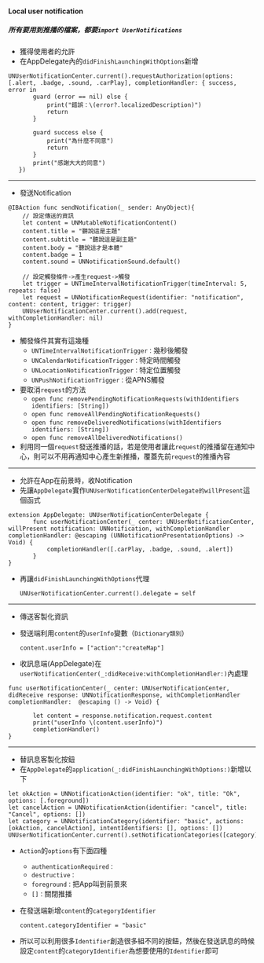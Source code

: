 #### Local user notification
##### 所有要用到推播的檔案，都要`import UserNotifications`
* 獲得使用者的允許
 * 在AppDelegate內的`didFinishLaunchingWithOptions`新增
 ```
 UNUserNotificationCenter.current().requestAuthorization(options: [.alert, .badge, .sound, .carPlay], completionHandler: { success, error in
        guard (error == nil) else {
            print("錯誤：\(error?.localizedDescription)")
            return 
        }
            
        guard success else {
            print("為什麼不同意")
            return
        }
        print("感謝大大的同意")
    })
 ```
--------------
* 發送Notification
    
 ```
 @IBAction func sendNotification(_ sender: AnyObject){
     // 設定傳送的資訊
     let content = UNMutableNotificationContent()
     content.title = "聽說這是主題"
     content.subtitle = "聽說這是副主題"
     content.body = "聽說這才是本體"
     content.badge = 1
     content.sound = UNNotificationSound.default()
     
     // 設定觸發條件->產生request->觸發
     let trigger = UNTimeIntervalNotificationTrigger(timeInterval: 5, repeats: false)
     let request = UNNotificationRequest(identifier: "notification", content: content, trigger: trigger)
     UNUserNotificationCenter.current().add(request, withCompletionHandler: nil)
 }
 ```
 * 觸發條件其實有這幾種
   * `UNTimeIntervalNotificationTrigger：`幾秒後觸發
   * `UNCalendarNotificationTrigger：`特定時間觸發
   * `UNLocationNotificationTrigger：`特定位置觸發
   * `UNPushNotificationTrigger：`從APNS觸發
 * 要取消`request`的方法
   * `open func removePendingNotificationRequests(withIdentifiers identifiers: [String])`
   * `open func removeAllPendingNotificationRequests()`
   * `open func removeDeliveredNotifications(withIdentifiers identifiers: [String])`
   * `open func removeAllDeliveredNotifications()`
 * 利用同一個`request`發送推播的話，若是使用者讓此`request`的推播留在通知中心，則可以不用再通知中心產生新推播，覆蓋先前`request`的推播內容
--------------
* 允許在App在前景時，收Notification
 * 先讓`AppDelegate`實作`UNUserNotificationCenterDelegate的willPresent`這個函式
 ```
 extension AppDelegate: UNUserNotificationCenterDelegate {
        func userNotificationCenter(_ center: UNUserNotificationCenter, willPresent notification: UNNotification, withCompletionHandler completionHandler: @escaping (UNNotificationPresentationOptions) -> Void) {
            completionHandler([.carPlay, .badge, .sound, .alert])
        }
 }
 ```
 * 再讓`didFinishLaunchingWithOptions`代理
 
   `UNUserNotificationCenter.current().delegate = self`
--------------
* 傳送客製化資訊
 * 發送端利用`content`的`userInfo`變數（`Dictionary類別`）
 
   `content.userInfo = ["action":"createMap"]` 
   
 * 收訊息端(AppDelegate)在`userNotificationCenter(_:didReceive:withCompletionHandler:)`內處理
 ```
 func userNotificationCenter(_ center: UNUserNotificationCenter, didReceive response: UNNotificationResponse, withCompletionHandler completionHandler:  @escaping () -> Void) {
        
        let content = response.notification.request.content
        print("userInfo \(content.userInfo)")
        completionHandler()
 }
 ```
--------------
* 替訊息客製化按鈕
 * 在`AppDelegate`的`application(_:didFinishLaunchingWithOptions:)`新增以下
 ```
 let okAction = UNNotificationAction(identifier: "ok", title: "Ok", options: [.foreground])
let cancelAction = UNNotificationAction(identifier: "cancel", title: "Cancel", options: [])
let category = UNNotificationCategory(identifier: "basic", actions: [okAction, cancelAction], intentIdentifiers: [], options: [])
UNUserNotificationCenter.current().setNotificationCategories([category])
 ```
 * `Action`的`options`有下面四種
   * `authenticationRequired：`
   * `destructive：`   
   * `foreground：`把App叫到前景來
   * `[]：`關閉推播
 * 在發送端新增`content`的`categoryIdentifier`
 
   `content.categoryIdentifier = "basic"`
 * 所以可以利用很多`Identifier`創造很多組不同的按鈕，然後在發送訊息的時候設定`content`的`categoryIdentifier`為想要使用的`Identifier`即可